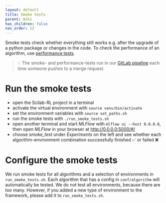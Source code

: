 ```yaml
---
layout: default
title: Smoke tests
parent: Wiki
has_children: false
nav_order: 12
---
```


Smoke tests check whether everything still works e.g. after the upgrade of a python package or changes in the code. To check the performance of an algorithm, use [performance tests](Performance-tests).

> :bulb: The smoke- and performance-tests run in our [GitLab pipeline](GitLab-Pipeline) each time someone pushes to a merge request.

# Run the smoke tests
- open the Scilab-RL project in a terminal
- activate the virtual environment with `source venv/bin/activate`
- set the environment variables with `source set_paths.sh`
- run the smoke tests with `./run_smoke_tests.sh`
- open another terminal and start _MLFlow_ with `mlflow ui --host 0.0.0.0`, then open _MLFlow_ in your browser at http://0.0.0.0:5000/#/
- choose _smoke_test_ under _Experiments_ on the left and see whether each algorithm-environment combination successfully finished :white_check_mark: or failed :x: 

# Configure the smoke tests
We run smoke tests for all algorithms and a selection of environments in `run_smoke_tests.sh`. Each algorithm that has a config in `conf/algorithm` will automatically be tested. We do not test all environments, because there are too many. However, if you added a new type of environment to the framework, please add it to `run_smoke_tests.sh`.
